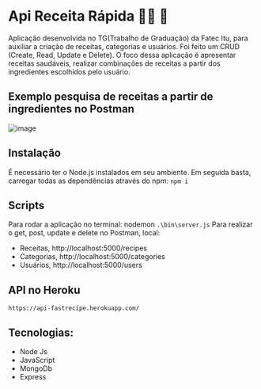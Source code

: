 # Api Receita Rápida :woman_cook:	:apple:	

Aplicação desenvolvida no TG(Trabalho de Graduação) da Fatec Itu, para auxiliar a criação de receitas, categorias e usuários. Foi feito um CRUD (Create, Read, Update e Delete). O foco dessa aplicação é apresentar receitas saudáveis, realizar combinações de receitas a partir dos ingredientes escolhidos pelo usuário.

## Exemplo pesquisa de receitas a partir de ingredientes no Postman
![image](https://user-images.githubusercontent.com/69213378/117550357-4ea2e700-b016-11eb-8bd5-6a4c4f678b80.png)


## Instalação
É necessário ter o Node.js instalados em seu ambiente. Em seguida basta, carregar todas as dependências através do npm: `npm i`

## Scripts
Para rodar a aplicação no terminal: nodemon `.\bin\server.js` 
Para realizar o get, post, update e delete no Postman, local:
- Receitas, http://localhost:5000/recipes
- Categorias, http://localhost:5000/categories
- Usuários, http://localhost:5000/users

## API no Heroku
`https://api-fastrecipe.herokuapp.com/`

## Tecnologias:
- Node Js
- JavaScript
- MongoDb
- Express

